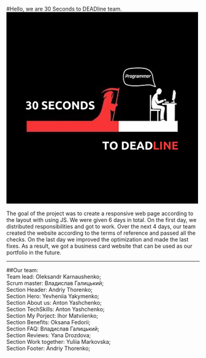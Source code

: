 #Hello, we are 30 Seconds to DEADline team. ![logo](./assets/team-logo.png)

The goal of the project was to create a responsive web page according to the
layout with using JS. We were given 6 days in total. On the first day, we
distributed responsibilities and got to work. Over the next 4 days, our team
created the website according to the terms of reference and passed all the
checks. On the last day we improved the optimization and made the last fixes. As
a result, we got a business card website that can be used as our portfolio in
the future.

---

##Our team:  
Team lead: Oleksandr Karnaushenko;  
Scrum master: Владислав Галицький;  
Section Header: Andriy Thorenko;  
Section Hero: Yevheniia Yakymenko;  
Section About us: Anton Yashchenko;  
Section TechSkills: Anton Yashchenko;  
Section My Porject: Ihor Matviienko;  
Section Benefits: Oksana Fedorii;  
Section FAQ: Владислав Галицький;  
Section Reviews: Yana Drozdova;  
Section Work together: Yuliia Markovska;  
Section Footer: Andriy Thorenko;
